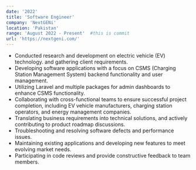 ```yaml
---
date: '2022'
title: 'Software Engineer'
company: 'NextGENi'
location: 'Pakistan'
range: 'August 2022 - Present'  #this is commit
url: 'https://nextgeni.com/'
---
```


- Conducted research and development on electric vehicle (EV) technology. and gathering client requirements.
- Developing software applications with a focus on CSMS (Charging Station Management System) backend functionality and user management.
- Utilizing Laravel and multiple packages for admin dashboards to enhance CSMS functionality.
-  Collaborating with cross-functional teams to ensure successful project completion, including EV vehicle manufacturers, charging station operators, and energy management companies.
- Translating business requirements into technical solutions, and actively contributing to product roadmap discussions.
- Troubleshooting and resolving software defects and performance issues.
- Maintaining existing applications and developing new features to meet evolving market needs.
- Participating in code reviews and provide constructive feedback to team members.

